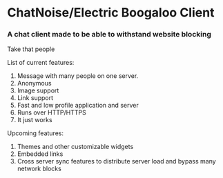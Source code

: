 # ChatNoise/Electric Boogaloo Client
### A chat client made to be able to withstand website blocking

Take that people

List of current features:
1. Message with many people on one server.
2. Anonymous
3. Image support
4. Link support
5. Fast and low profile application and server
6. Runs over HTTP/HTTPS
7. It just works

Upcoming features:
1. Themes and other customizable widgets
2. Embedded links
3. Cross server sync features to distribute server load and bypass many network blocks